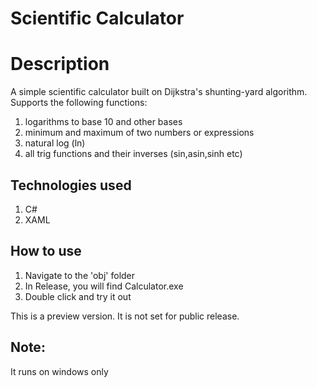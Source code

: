 # Scientific Calculator

# Description
A simple scientific calculator built on Dijkstra's shunting-yard algorithm. Supports the following functions:
1. logarithms to base 10 and other bases
2. minimum and maximum of two numbers or expressions
3. natural log (ln)
4. all trig functions and their inverses (sin,asin,sinh etc)

## Technologies used
1. C#
2. XAML


## How to use 
1. Navigate to the 'obj' folder
2. In Release, you will find Calculator.exe
3. Double click and try it out

This is a preview version. It is not set for public release.


## Note:
It runs on windows only 
